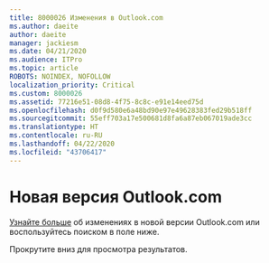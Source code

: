 ```yaml
---
title: 8000026 Изменения в Outlook.com
ms.author: daeite
author: daeite
manager: jackiesm
ms.date: 04/21/2020
ms.audience: ITPro
ms.topic: article
ROBOTS: NOINDEX, NOFOLLOW
localization_priority: Critical
ms.custom: 8000026
ms.assetid: 77216e51-08d8-4f75-8c8c-e91e14eed75d
ms.openlocfilehash: d0f9d580e6a48bd90e97e49628383fed29b518ff
ms.sourcegitcommit: 55eff703a17e500681d8fa6a87eb067019ade3cc
ms.translationtype: HT
ms.contentlocale: ru-RU
ms.lasthandoff: 04/22/2020
ms.locfileid: "43706417"
---
```

# <a name="learn-about-the-new-outlookcom"></a>Новая версия Outlook.com

[Узнайте больше](https://go.microsoft.com/fwlink/?linkid=2039724&amp;clcid=0x409) об изменениях в новой версии Outlook.com или воспользуйтесь поиском в поле ниже. 
  
Прокрутите вниз для просмотра результатов.
  

